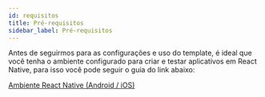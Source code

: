 ```yaml
---
id: requisitos
title: Pré-requisitos
sidebar_label: Pré-requisitos
---
```


Antes de seguirmos para as configurações e uso do template, é ideal que você tenha o ambiente configurado para criar e testar aplicativos em React Native, para isso você pode seguir o guia do link abaixo:

<a class="link-block" href="/ambiente-react-native/ambiente/introducao"><i class="fas fa-link"></i>Ambiente React Native (Android / iOS)</a>